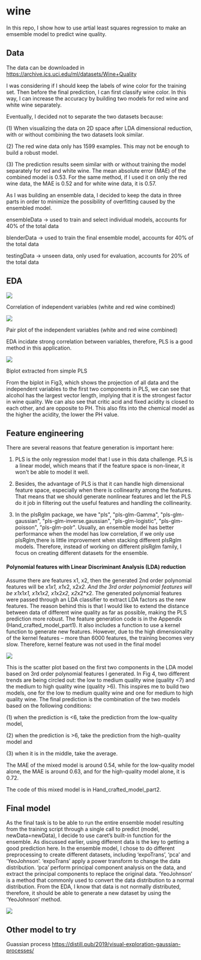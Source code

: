 # wine

In this repo, I show how to use artial least squares regression to make an emsemble model to predict wine quality. 

## Data
The data can be downloaded in https://archive.ics.uci.edu/ml/datasets/Wine+Quality

I was considering if I should keep the labels of wine color for the training set. Then before the final prediction, I can first classify wine color. In this way, I can increase the accuracy by building two models for red wine and white wine separately.

Eventually, I decided not to separate the two datasets because:

(1) When visualizing the data on 2D space after LDA dimensional reduction, with or without combining the two datasets look similar.

(2) The red wine data only has 1599 examples. This may not be enough to build a robust model.

(3) The prediction results seem similar with or without training the model separately for red and white wine. The mean absolute error (MAE) of the combined model is 0.53. For the same method, if I used it on only the red wine data, the MAE is 0.52 and for white wine data, it is 0.57.

As I was building an ensemble data, I decided to keep the data in three parts in order
to minimize the possibility of overfitting caused by the ensembled model.

ensembleData -> used to train and select individual models, accounts for 40% of the
total data

blenderData -> used to train the final ensemble model, accounts for 40% of the total
data

testingData -> unseen data, only used for evaluation, accounts for 20% of the total
data

## EDA

<img src = images/correlation.png>

Correlation of independent variables (white and red wine combined)

<img src = images/pairplot.png>

Pair plot of the independent variables (white and red wine combined)

EDA incidate strong correlation between variables, therefore, PLS is a good method in this application.

<img src = images/biplot.png>

Biplot extracted from simple PLS

From the biplot in Fig3, which shows the projection of all data and the independent variables to the first two components in PLS, we can see that alcohol has the largest vector length, implying that it is the strongest factor in wine quality. We can also see that critic acid and fixed acidity is closed to each other, and are opposite to PH. This also fits into the chemical model as the higher the acidity, the lower the PH value.

## Feature engineering

There are several reasons that feature generation is important here:

1. PLS is the only regression model that I use in this data challenge. PLS is a linear model, which means that if the feature space is non-linear, it won't be able to model it well.

2. Besides, the advantage of PLS is that it can handle high dimensional feature space, especially when there is collinearity among the features. That means that we should generate nonlinear features and let the PLS do it job in filtering out the useful features and handling the collinearity.

3. In the plsRglm package, we have "pls", "pls-glm-Gamma", "pls-glm-gaussian", "pls-glm-inverse.gaussian", "pls-glm-logistic", "pls-glm-poisson", "pls-glm-polr". Usually, an ensemble model has better performance when the model has low correlation, if we only use plsRglm,there is little improvement when stacking different plsRglm models. Therefore, instead of working on different plsRglm family, I focus on creating different datasets for the ensemble.

#### Polynomial features with Linear Discriminant Analysis (LDA) reduction
Assume there are features x1, x2, then the generated 2nd order polynomial features will be x1*x1, x1*x2, x2*x2. And the 3rd order polynomial features will be x1*x1*x1, x1*x1*x2, x1*x2*x2, x2*x2*x2. The generated polynomial features were passed through an LDA classifier to extract LDA factors as the new features. The reason behind this is that I would like to extend the distance between data of different wine quality as far as possible, making the PLS prediction more robust. The feature generation code is in the Appendix (Hand_crafted_model_part1). It also includes a function to use a kernel function to generate new features. However, due to the high dimensionality of the kernel features – more than 6000 features, the training becomes very slow. Therefore, kernel feature was not used in the final model

<img src = images/LDA.png>

This is the scatter plot based on the first two components in the LDA model based on 3rd order polynomial features I generated. In Fig 4, two different trends are being circled out: the low to medium quality wine (quality <7) and the medium to high quality wine (quality >6). This inspires me to build two models, one for the low to medium quality wine and one for medium to high quality wine. The final prediction is the combination of the two models based on the following conditions: 

(1) when the prediction is <6, take the prediction from the low-quality model,

(2) when the prediction is >6, take the prediction from the high-quality model and

(3) when it is in the middle, take the average.

The MAE of the mixed model is around 0.54, while for the low-quality model alone,
the MAE is around 0.63, and for the high-quality model alone, it is 0.72.

The code of this mixed model is in Hand_crafted_model_part2.

## Final model

As the final task is to be able to run the entire ensemble model resulting from the training script through a single call to predict (model, newData=newData), I decide to use caret’s built-in function for the ensemble. As discussed earlier, using different data is the key to getting a good prediction here. In the ensemble model, I chose to do different preprocessing to create different datasets, including ‘expoTrans’, ‘pca’ and ‘YeoJohnson’. ‘expoTrans’ apply a power transform to change the data distribution. ‘pca’ perform principal component analysis on the data, and extract the principal components to replace the original data. ‘YeoJohnson’ is a method that commonly used to convert the data distribution to a normal distribution. From the EDA, I know that data is not normally distributed, therefore, it should be able to generate a new dataset by using the ‘YeoJohnson’ method.

<img src = images/mae.png>

## Other model to try
Guassian process
https://distill.pub/2019/visual-exploration-gaussian-processes/
